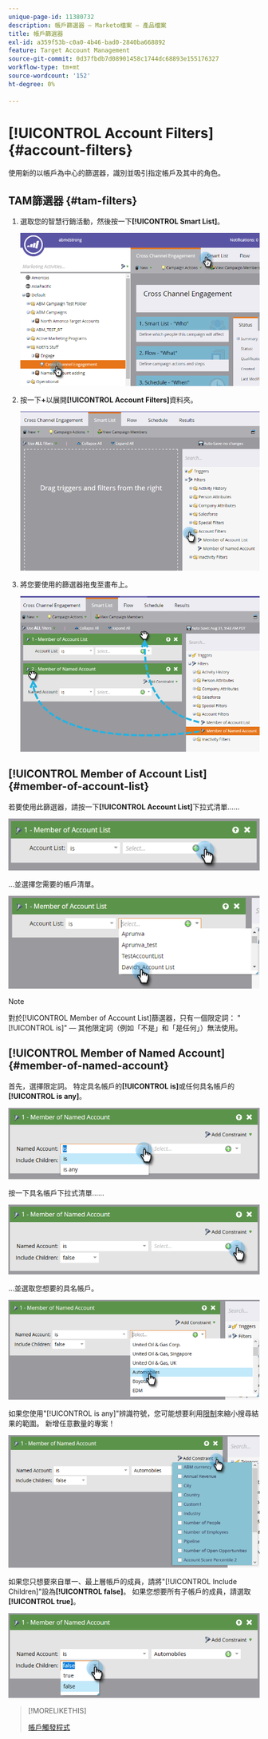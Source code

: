 ```yaml
---
unique-page-id: 11380732
description: 帳戶篩選器 — Marketo檔案 — 產品檔案
title: 帳戶篩選器
exl-id: a359f53b-c0a0-4b46-bad0-2840ba668892
feature: Target Account Management
source-git-commit: 0d37fbdb7d08901458c1744dc68893e155176327
workflow-type: tm+mt
source-wordcount: '152'
ht-degree: 0%

---
```


# [!UICONTROL Account Filters] {#account-filters}

使用新的以帳戶為中心的篩選器，識別並吸引指定帳戶及其中的角色。

## TAM篩選器 {#tam-filters}

1. 選取您的智慧行銷活動，然後按一下&#x200B;**[!UICONTROL Smart List]**。

   ![](assets/one.png)

1. 按一下&#x200B;**+**&#x200B;以展開&#x200B;**[!UICONTROL Account Filters]**&#x200B;資料夾。

   ![](assets/two.png)

1. 將您要使用的篩選器拖曳至畫布上。

   ![](assets/three.png)

## [!UICONTROL Member of Account List] {#member-of-account-list}

若要使用此篩選器，請按一下&#x200B;**[!UICONTROL Account List]**&#x200B;下拉式清單……

![](assets/four.png)

...並選擇您需要的帳戶清單。

![](assets/five.png)

>[!NOTE]
>
>對於[!UICONTROL Member of Account List]篩選器，只有一個限定詞： &quot;[!UICONTROL is]&quot; — 其他限定詞（例如「不是」和「是任何」）無法使用。

## [!UICONTROL Member of Named Account] {#member-of-named-account}

首先，選擇限定詞。 特定具名帳戶的&#x200B;**[!UICONTROL is]**&#x200B;或任何具名帳戶的&#x200B;**[!UICONTROL is any]**。

![](assets/six.png)

按一下具名帳戶下拉式清單……

![](assets/seven.png)

...並選取您想要的具名帳戶。

![](assets/eight.png)

如果您使用&quot;[!UICONTROL is any]&quot;辨識符號，您可能想要利用[限制](/help/marketo/product-docs/core-marketo-concepts/smart-lists-and-static-lists/using-smart-lists/add-a-constraint-to-a-smart-list-filter.md)來縮小搜尋結果的範圍。 新增任意數量的專案！

![](assets/nine.png)

如果您只想要來自單一、最上層帳戶的成員，請將&quot;[!UICONTROL Include Children]&quot;設為&#x200B;**[!UICONTROL false]**。 如果您想要所有子帳戶的成員，請選取&#x200B;**[!UICONTROL true]**。

![](assets/ten.png)

>[!MORELIKETHIS]
>
>[帳戶觸發程式](/help/marketo/product-docs/target-account-management/engage/account-triggers.md)
